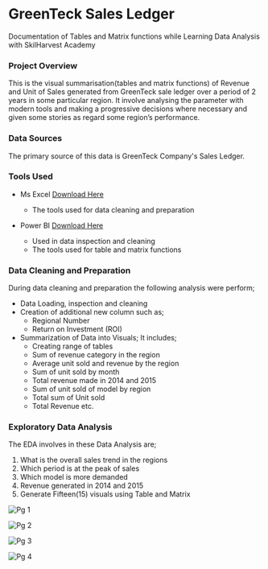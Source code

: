 # GreenTeck Sales Ledger
Documentation of Tables and Matrix functions while Learning Data Analysis with SkilHarvest Academy

### Project Overview
This is the visual summarisation(tables and matrix functions) of Revenue and Unit of Sales generated from GreenTeck sale ledger over a period of 2 years in some particular region. It involve analysing the parameter with modern tools and making a progressive decisions where necessary and given some stories as regard some region’s performance.

### Data Sources
The primary source of this data is GreenTeck Company's Sales Ledger.

### Tools Used
- Ms Excel [Download Here](http://www.microsoft.com)
  - The tools used for data cleaning and preparation
 
- Power BI [Download Here](https://www.microsoft.com/en-us/download/details.aspx?id=58494)
  - Used in data inspection and cleaning
  - The tools used for table and matrix functions

### Data Cleaning and Preparation
During data cleaning and preparation the following analysis were perform;
- Data Loading, inspection and cleaning
- Creation of additional new column such as;
  - Regional Number
  - Return on Investment (ROI)
- Summarization of Data into Visuals; It includes;
  - Creating range of tables
  - Sum of revenue category in the region
  - Average unit sold and revenue by the region
  - Sum of unit sold by month
  - Total revenue made in 2014 and 2015
  - Sum of unit sold of model by region
  - Total sum of Unit sold
  - Total Revenue etc.

### Exploratory Data Analysis 
The EDA involves in these Data Analysis are;
1. What is the overall sales trend in the regions 
2. Which period is at the peak of sales
3. Which model is more demanded
4. Revenue generated in 2014 and 2015
5. Generate Fifteen(15) visuals using Table and Matrix




![Pg 1](https://github.com/user-attachments/assets/132be743-361e-4616-9a0f-0e04313fe623)

![Pg 2](https://github.com/user-attachments/assets/7bebc8f3-d1cd-4ad1-ab16-368d140dd5d9)

![Pg 3](https://github.com/user-attachments/assets/d6733748-a345-4ec5-8aea-a0c5a17c4374)

![Pg 4](https://github.com/user-attachments/assets/d04bbdea-8606-4341-a201-c61f696b10f7)










